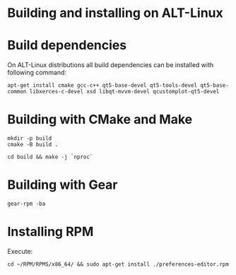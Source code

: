 # Building and installing on ALT-Linux

# Build dependencies

On ALT-Linux distributions all build dependencies can be installed with following command:

```
apt-get install cmake gcc-c++ qt5-base-devel qt5-tools-devel qt5-base-common libxerces-c-devel xsd libqt-mvvm-devel qcustomplot-qt5-devel
```

# Building with CMake and Make

```
mkdir -p build
cmake -B build .

cd build && make -j `nproc`
```

# Building with Gear
```
gear-rpm -ba
```

# Installing RPM
Execute:
```
cd ~/RPM/RPMS/x86_64/ && sudo apt-get install ./preferences-editor.rpm
```

